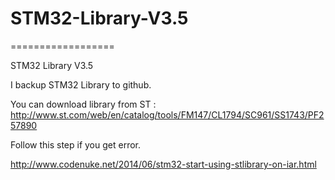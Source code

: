 # STM32-Library-V3.5 #
==================

STM32 Library V3.5

I backup STM32 Library to github.

You can download library from ST : http://www.st.com/web/en/catalog/tools/FM147/CL1794/SC961/SS1743/PF257890

Follow this step if you get error.

http://www.codenuke.net/2014/06/stm32-start-using-stlibrary-on-iar.html
